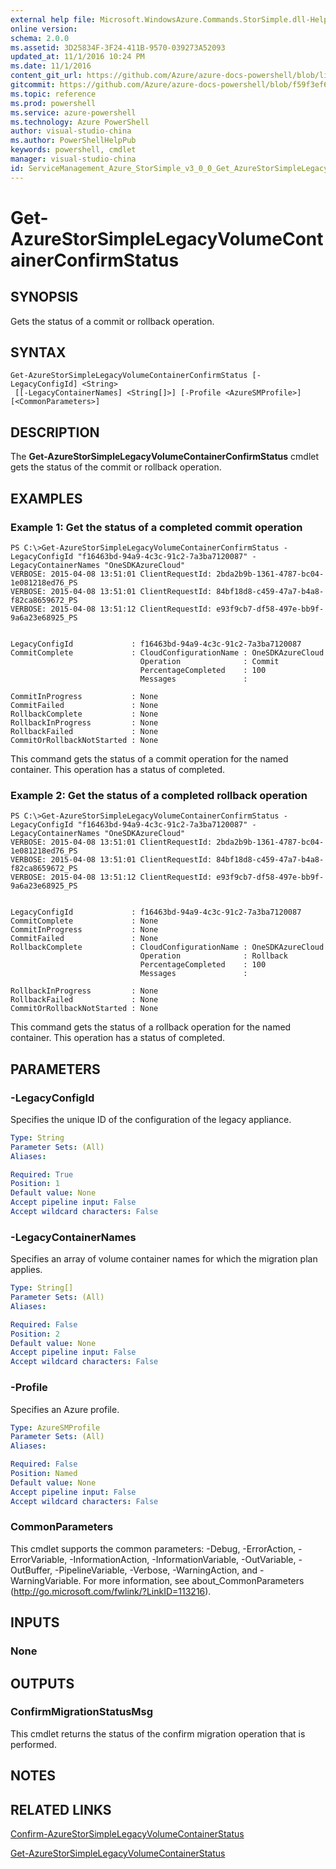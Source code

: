 ```yaml
---
external help file: Microsoft.WindowsAzure.Commands.StorSimple.dll-Help.xml
online version: 
schema: 2.0.0
ms.assetid: 3D25834F-3F24-411B-9570-039273A52093
updated_at: 11/1/2016 10:24 PM
ms.date: 11/1/2016
content_git_url: https://github.com/Azure/azure-docs-powershell/blob/live/azureps-cmdlets-docs/ServiceManagement/Azure.StorSimple/v3.0.0/Get-AzureStorSimpleLegacyVolumeContainerConfirmStatus.md
gitcommit: https://github.com/Azure/azure-docs-powershell/blob/f59f3ef60bc592383812213e69fd77ba950759ed/azureps-cmdlets-docs/ServiceManagement/Azure.StorSimple/v3.0.0/Get-AzureStorSimpleLegacyVolumeContainerConfirmStatus.md
ms.topic: reference
ms.prod: powershell
ms.service: azure-powershell
ms.technology: Azure PowerShell
author: visual-studio-china
ms.author: PowerShellHelpPub
keywords: powershell, cmdlet
manager: visual-studio-china
id: ServiceManagement_Azure_StorSimple_v3_0_0_Get_AzureStorSimpleLegacyVolumeContainerConfirmStatus_md
---
```


# Get-AzureStorSimpleLegacyVolumeContainerConfirmStatus

## SYNOPSIS
Gets the status of a commit or rollback operation.

## SYNTAX

```
Get-AzureStorSimpleLegacyVolumeContainerConfirmStatus [-LegacyConfigId] <String>
 [[-LegacyContainerNames] <String[]>] [-Profile <AzureSMProfile>] [<CommonParameters>]
```

## DESCRIPTION
The **Get-AzureStorSimpleLegacyVolumeContainerConfirmStatus** cmdlet gets the status of the commit or rollback operation.

## EXAMPLES

### Example 1: Get the status of a completed commit operation
```
PS C:\>Get-AzureStorSimpleLegacyVolumeContainerConfirmStatus -LegacyConfigId "f16463bd-94a9-4c3c-91c2-7a3ba7120087" -LegacyContainerNames "OneSDKAzureCloud"
VERBOSE: 2015-04-08 13:51:01 ClientRequestId: 2bda2b9b-1361-4787-bc04-1e081218ed76_PS
VERBOSE: 2015-04-08 13:51:01 ClientRequestId: 84bf18d8-c459-47a7-b4a8-f82ca8659672_PS
VERBOSE: 2015-04-08 13:51:12 ClientRequestId: e93f9cb7-df58-497e-bb9f-9a6a23e68925_PS


LegacyConfigId             : f16463bd-94a9-4c3c-91c2-7a3ba7120087
CommitComplete             : CloudConfigurationName : OneSDKAzureCloud
                             Operation              : Commit
                             PercentageCompleted    : 100
                             Messages               : 

CommitInProgress           : None
CommitFailed               : None
RollbackComplete           : None
RollbackInProgress         : None
RollbackFailed             : None
CommitOrRollbackNotStarted : None
```

This command gets the status of a commit operation for the named container.
This operation has a status of completed.

### Example 2: Get the status of a completed rollback operation
```
PS C:\>Get-AzureStorSimpleLegacyVolumeContainerConfirmStatus -LegacyConfigId "f16463bd-94a9-4c3c-91c2-7a3ba7120087" -LegacyContainerNames "OneSDKAzureCloud"
VERBOSE: 2015-04-08 13:51:01 ClientRequestId: 2bda2b9b-1361-4787-bc04-1e081218ed76_PS
VERBOSE: 2015-04-08 13:51:01 ClientRequestId: 84bf18d8-c459-47a7-b4a8-f82ca8659672_PS
VERBOSE: 2015-04-08 13:51:12 ClientRequestId: e93f9cb7-df58-497e-bb9f-9a6a23e68925_PS


LegacyConfigId             : f16463bd-94a9-4c3c-91c2-7a3ba7120087
CommitComplete             : None
CommitInProgress           : None
CommitFailed               : None
RollbackComplete           : CloudConfigurationName : OneSDKAzureCloud
                             Operation              : Rollback
                             PercentageCompleted    : 100
                             Messages               : 

RollbackInProgress         : None
RollbackFailed             : None
CommitOrRollbackNotStarted : None
```

This command gets the status of a rollback operation for the named container.
This operation has a status of completed.

## PARAMETERS

### -LegacyConfigId
Specifies the unique ID of the configuration of the legacy appliance.

```yaml
Type: String
Parameter Sets: (All)
Aliases: 

Required: True
Position: 1
Default value: None
Accept pipeline input: False
Accept wildcard characters: False
```

### -LegacyContainerNames
Specifies an array of volume container names for which the migration plan applies.

```yaml
Type: String[]
Parameter Sets: (All)
Aliases: 

Required: False
Position: 2
Default value: None
Accept pipeline input: False
Accept wildcard characters: False
```

### -Profile
Specifies an Azure profile.

```yaml
Type: AzureSMProfile
Parameter Sets: (All)
Aliases: 

Required: False
Position: Named
Default value: None
Accept pipeline input: False
Accept wildcard characters: False
```

### CommonParameters
This cmdlet supports the common parameters: -Debug, -ErrorAction, -ErrorVariable, -InformationAction, -InformationVariable, -OutVariable, -OutBuffer, -PipelineVariable, -Verbose, -WarningAction, and -WarningVariable. For more information, see about_CommonParameters (http://go.microsoft.com/fwlink/?LinkID=113216).

## INPUTS

### None

## OUTPUTS

### ConfirmMigrationStatusMsg
This cmdlet returns the status of the confirm migration operation that is performed.

## NOTES

## RELATED LINKS

[Confirm-AzureStorSimpleLegacyVolumeContainerStatus](xref:ServiceManagement/Azure.StorSimple/v3.0.0/Confirm-AzureStorSimpleLegacyVolumeContainerStatus.md)

[Get-AzureStorSimpleLegacyVolumeContainerStatus](xref:ServiceManagement/Azure.StorSimple/v3.0.0/Get-AzureStorSimpleLegacyVolumeContainerStatus.md)



